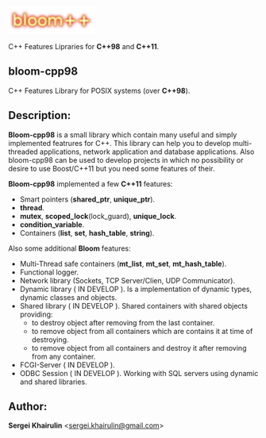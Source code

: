 <img src=bloom++-logo.png>

C++ Features Lipraries for **C++98** and **C++11**.

## bloom-cpp98
C++ Features Library for POSIX systems (over **C++98**).

## Description:

**Bloom-cpp98** is a small library which contain many useful and simply
implemented featrures for C++. This library can help you to develop
multi-threaded applications, network application and database 
applications. Also bloom-cpp98 can be used to develop projects in 
which no possibility or desire to use Boost/C++11 but you need some 
features of their.

**Bloom-cpp98** implemented a few **C++11** features:
  - Smart pointers (**shared_ptr**, **unique_ptr**).
  - **thread**.
  - **mutex**, **scoped_lock**(lock_guard), **unique_lock**.
  - **condition_variable**.
  - Containers (**list**, **set**, **hash_table**, **string**).

Also some additional **Bloom** features:
  - Multi-Thread safe containers (**mt_list**, **mt_set**, **mt_hash_table**).
  - Functional logger.
  - Network library (Sockets, TCP Server/Clien, UDP Communicator).
  - Dynamic library ( IN DEVELOP ).
    Is a implementation of dynamic types, dynamic classes and objects.
  - Shared library ( IN DEVELOP ).
      Shared containers with shared objects providing:
      - to destroy object after removing from the last container.
      - to remove object from all containers which are contains it
      at time of destroying.
      - to remove object from all containers and destroy it after
      removing from any container.
  - FCGI-Server ( IN DEVELOP ).
  - ODBC Session ( IN DEVELOP ).
    Working with SQL servers using dynamic and shared libraries.

## Author:

**Sergei Khairulin** \<sergei.khairulin@gmail.com\>

  
